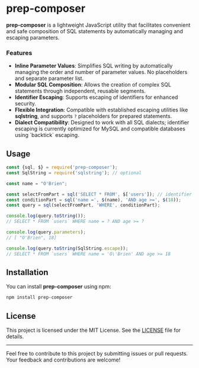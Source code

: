 # prep-composer

**prep-composer** is a lightweight JavaScript utility that facilitates convenient and safe composition of SQL
statements by automatically managing and escaping parameters.

### Features

- **Inline Parameter Values**: Simplifies SQL writing by automatically managing the order and number of parameter
  values. No placeholders and separate parameter list.
- **Modular SQL Composition**: Allows the creation of complex SQL statements through independent, reusable segments.
- **Identifier Escaping**: Supports escaping of identifiers for enhanced security.
- **Flexible Integration**: Compatible with established escaping utilities like **sqlstring**, and supports `?`
  placeholders for prepared statements.
- **Dialect Compatibility**: Designed to work with all SQL dialects; identifier escaping is currently optimized for
  MySQL and compatible databases using \`backtick\` escaping.

## Usage

```javascript
const {sql, $} = require('prep-composer');
const SqlString = require('sqlstring'); // optional

const name = "O'Brien";

const selectFromPart = sql('SELECT * FROM', $['users']); // identifier escaping is optional
const conditionPart = sql('name =', $(name), 'AND age >=', $(18));
const query = sql(selectFromPart, 'WHERE', conditionPart);

console.log(query.toString());
// SELECT * FROM `users` WHERE name = ? AND age >= ?

console.log(query.parameters);
// [ "O'Brien", 18]

console.log(query.toString(SqlString.escape));
// SELECT * FROM `users` WHERE name = 'O\'Brien' AND age >= 18
```

## Installation

You can install **prep-composer** using npm:

```bash
npm install prep-composer
```

## License

This project is licensed under the MIT License. See the [LICENSE](LICENSE) file for details.

---

Feel free to contribute to this project by submitting issues or pull requests. Your feedback and contributions
are welcome!
